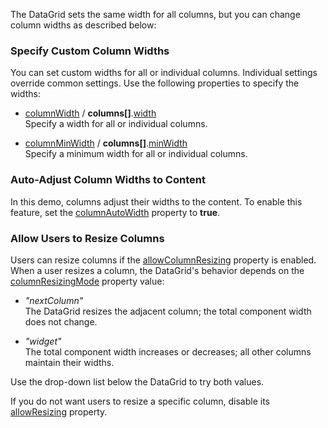The DataGrid sets the same width for all columns, but you can change column widths as described below:

### Specify Custom Column Widths
You can set custom widths for all or individual columns. Individual settings override common settings. Use the following properties to specify the widths:

* [columnWidth](/Documentation/ApiReference/UI_Components/dxDataGrid/Configuration/#columnWidth) / **columns[]**.[width](/Documentation/ApiReference/UI_Components/dxDataGrid/Configuration/columns/#width)               
Specify a width for all or individual columns.

* [columnMinWidth](/Documentation/ApiReference/UI_Components/dxDataGrid/Configuration/#columnMinWidth) / **columns[]**.[minWidth](/Documentation/ApiReference/UI_Components/dxDataGrid/Configuration/columns/#minWidth)                        
Specify a minimum width for all or individual columns.

### Auto-Adjust Column Widths to Content
In this demo, columns adjust their widths to the content. To enable this feature, set the [columnAutoWidth](/Documentation/ApiReference/UI_Components/dxDataGrid/Configuration/#columnAutoWidth) property to **true**.

### Allow Users to Resize Columns
Users can resize columns if the [allowColumnResizing](/Documentation/ApiReference/UI_Components/dxDataGrid/Configuration/#allowColumnResizing) property is enabled. When a user resizes a column, the DataGrid's behavior depends on the [columnResizingMode](/Documentation/ApiReference/UI_Components/dxDataGrid/Configuration/#columnResizingMode) property value:

* *"nextColumn"*           
The DataGrid resizes the adjacent column; the total component width does not change.

* *"widget"*            
The total component width increases or decreases; all other columns maintain their widths.

Use the drop-down list below the DataGrid to try both values.

If you do not want users to resize a specific column, disable its [allowResizing](/Documentation/ApiReference/UI_Components/dxDataGrid/Configuration/columns/#allowResizing) property.
